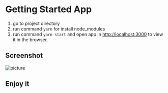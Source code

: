 # Getting Started App
1. go to project directory
2. run command `yarn` for install node_modules
3. run command `yarn start` and open app in [http://localhost:3000](http://localhost:3000) to view it in the browser.

## Screenshot
![picture](screenshot.png)


## Enjoy it

